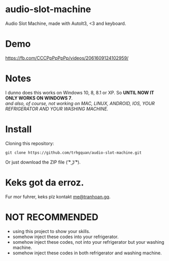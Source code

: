 # audio-slot-machine
Audio Slot Machine, made with AutoIt3, <3 and keyboard.

# Demo
https://fb.com/CCCPpPpPpPp/videos/2061609124102959/

# Notes
I dunno does this works on Windows 10, 8, 8.1 or XP. So <b>UNTIL NOW IT ONLY WORKS ON WINDOWS 7</b>.
<br/>
<i>and also, of course, not working on MAC, LINUX, ANDROID, IOS, YOUR REFRIGERATOR AND YOUR WASHING MACHINE.</i>

# Install
Cloning this repository:
```
git clone https://github.com/trhgquan/audio-slot-machine.git
```

Or just download the ZIP file ( ͡° ͜ʖ ͡°).

# Keks got da erroz.
Fur mor fuhrer, keks plz kontakt me@tranhoan.gq.

# NOT RECOMMENDED
- using this project to show your skills.
- somehow inject these codes into your refrigerator.
- somehow inject these codes, not into your refrigerator but your washing machine.
- somehow inject these codes in both refrigerator and washing machine.
